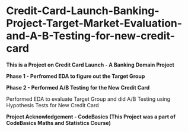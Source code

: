 # Credit-Card-Launch-Banking-Project-Target-Market-Evaluation-and-A-B-Testing-for-new-credit-card

**This is a Project on Credit Card Launch - A Banking Domain Project**

**Phase 1 - Perfromed EDA to figure out the Target Group**

**Phase 2 - Performed A/B Testing for the New Credit Card**

Performed EDA to evaluate Target Group and did A/B Testing using Hypothesis Tests for New Credit Card

**Project Acknowledgement - CodeBasics (This Project was a part of CodeBasics Maths and Statistics Course)**

